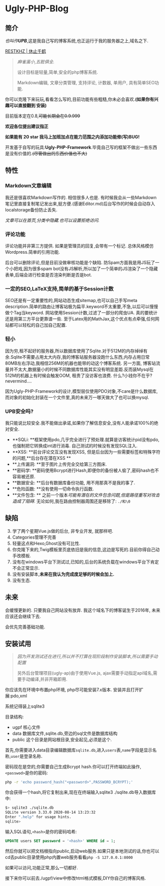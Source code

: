 # Ugly-PHP-Blog

## 简介

*也叫作**UPB***,这是我自己写的博客系统,也正运行于我的服务器之上,域名之下.

[RESTKHZ | 休止千鹤](https://blog.restkhz.com)

> *麻雀虽小,五脏俱全.*
>
> 设计目标是轻量,简单,安全的php博客系统.
>
> Markdown编辑, 文章分类管理, 支持评论, 计数器, 单用户, 具有简单SEO功能. 

你可以克隆下来玩玩,看看怎么写的,目前功能有些粗糙,你未必会喜欢.**(如果你有兴趣可以直接翻到 安装)**

目前版本定在0.8,~~可能长期会在0.9.999~~

**欢迎各位提出建议指正**

**如果能有 20 star 我马上加班加点在能力范围之内添加功能修(写)BUG!**

开发基于自写的玩具:**Ugly-PHP-Framework**.毕竟自己写的框架不做出一些东西是没有价值的.~~(尽管做出的东西价值也不大)~~

## 特性

### Markdown文章编辑

我还是很喜欢Markdown写作的. 相信很多人也是. 有时候我会从一些Markdown笔记里直接复制笔记发出来,挺方便.(感谢Editor.md)后台写作的时候会自动存入localstorage备份防止丢失.

*文章可以在首页,分类中隐藏.也可以设置拒绝访问.*

### 评论功能

评论功能并非第三方提供. 如果是管理员的回复,会带有一个标记. 总体风格模仿Wordpress.简单的引用功能.

后台可以删除评论,但是目前没做审核功能是个缺陷. 防Spam方面我是用JS玩了一个小把戏,因为很多spam bot没有JS解析,所以加了一个简单的JS渲染了一个隐藏表单,后端会进行检查是否渲染判断是否是bot.

### 一定的SEO,LaTeX支持,简单的基于Session计数

SEO还是有一定重要性的,网站动态生成sitemap,也可以自己手写meta description.简单的路由让博客站极为扁平.keyword不太重要,不急,以后可以慢慢做个Tag当keyword. 网站使用Session计数,过滤了一部分的爬虫UA. 真的要统计还是用第三方平台更靠谱一些. 至于Latex用的MathJax,这个优点有点牵强,任何网站都可以轻松的自己加自己配置.

### 轻小

因为穷,租不起好的服务器,所以数据库使用了Sqlite.对于512M的内存绰绰有余.Sqlite不需要占用太大内存,我的博客站服务器没跑什么东西,内存占用日常80MB左右浮动,我相信256M的机器也能带的动这个博客系统. 另一方面, 博客站流量并不太大,数据量小的时候不同数据库性能其实没有明显差距.反而装Mysql在512M的机器上有时候会触发OOM, 租贵了没访客也浪费. 什么?小钱你不在乎?nevermind….

因为Ugly-PHP-Framework的设计,模型层仅使用PDO对象,不care是什么数据库,而对象的初始化封装在一个文件里,真的未来万一哪天做大了也可以换mysql.

### UPB安全吗?

我只能说比较安全.我不能做出承诺,如果你了解信息安全,没有人能承诺100%的绝对安全.

- **SQLi: **框架使用pdo,几乎完全进行了预处理.就算是访客统计pid没有pdo,也强制把它转换成int进行消毒. 自己测试的时候没有发现SQL注入.
- **XSS: **前台评论交互没有发现XSS, 但是后台因为一些需要标签和特殊字符的问题,**后台存在潜在XSS **
- **上传漏洞: **至于图片上传完全交给第三方图床. 
- **密码学: **密码使用Bcrypt进行Hash,即便你的备份被人偷了,密码hash也不容易被还原.
- **数据安全: **后台有数据库备份功能, 用不用那真不是我的事了.
- **危险函数: **没有使用一切命令执行函数.
- **文件包含: **  之前一个版本*可能有潜在的文件包含问题,但是路径重写对攻击造成了阻碍*. 无论如何,我在路由控制器周围还是移除了: `./和\0`

## 缺陷

3. 学了两个星期Vue.js做的后台, 非专业开发, 就那样吧.
4. Categories管理不完善
5. 轻量这点和Hexo,Ghost没有可比性.
7. 你克隆下来的,Twig模板里页底依旧是我的信息,这边是写死的.目前你得自己动手改模板.
8. 没有在windows平台下测试过,已知的,后台的系统负载在windows平台下肯定不会正常显示.
9. 没有安装脚本,**未来在我认为完成度足够的时候会加上.**
10. 没有生态.

## 未来

会缓慢更新的. 只要我自己网站没有放弃. 我这个域名下的博客诞生于2016年, 未来应该还会继续下去.

会优先完善基础功能.

## 安装试用

> *因为开发测试还在进行,所以并不打算在现阶段制作安装脚本,所以需要手动配置*
>
> 另外后台管理项目(ugly-ap)由于使用Vue.js, ajax需要手动指定api域名,需要手动编译,并非开箱即用.

你应该先在环境中布置php环境, php尽可能安装7.x版本. 安装并且打开扩展:pdo,xml

系统记得装上sqlite3

目录结构:

- ugpf    核心文件
- data    数据库文件,sqlite.db,旁边的sql文件是数据库结构
- public    这个目录是网站根目录,安全起见,必须是这个.

首先,你需要进入data目录编辑数据库`sqlite.db`,进入`users`表,`name`字段是显示名称,`user`是登录名称.

密码现在是空的,你需要自己生成Bcrypt hash.你可以打开终端如此操作,`<passwod>`是你的密码:

```bash
php -r 'echo password_hash("<password>",PASSWORD_BCRYPT);'
```

你会获得一个hash,将它复制出来,现在在终端输入sqlite3 ./sqlite.db导入数据库中:

```bash
$> sqlite3 ./sqlite.db
SQLite version 3.33.0 2020-08-14 13:23:32
Enter ".help" for usage hints.
sqlite>
```

输入SQL语句,`<hash>`是你的密码哈希:

```sql
UPDATE users SET password = '<hash>' WHERE id = 1;
```

然后你就可以把文档根指向public,启动web服务.如果只是本地测试的话,你也可以cd去public目录使用php内置web服务看看`php -S 127.0.0.1:8000`

如果可以访问,功能正常,那么一切都好.

接下来你可以前去./ugpf/view中修改html格式模板,DIY你自己的博客风格.





